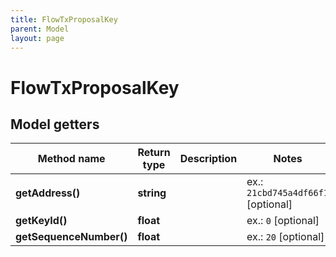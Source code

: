 ```yaml
---
title: FlowTxProposalKey
parent: Model
layout: page
---
```


# FlowTxProposalKey

## Model getters

Method name | Return type | Description | Notes
------------ | ------------- | ------------- | -------------
**getAddress()** | **string** |  | ex.: `21cbd745a4df66f1` [optional]
**getKeyId()** | **float** |  | ex.: `0` [optional]
**getSequenceNumber()** | **float** |  | ex.: `20` [optional]

